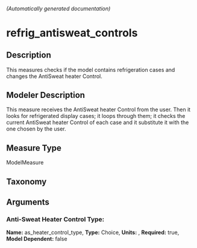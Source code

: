 

###### (Automatically generated documentation)

# refrig_antisweat_controls

## Description
This measures checks if the model contains refrigeration cases and changes the AntiSweat heater Control.

## Modeler Description
This measure receives the AntiSweat heater Control from the user. Then it looks for refrigerated display cases; it loops through them; it checks the current AntiSweat heater Control of each case and it substitute it with the one chosen by the user.

## Measure Type
ModelMeasure

## Taxonomy


## Arguments


### Anti-Sweat Heater Control Type:

**Name:** as_heater_control_type,
**Type:** Choice,
**Units:** ,
**Required:** true,
**Model Dependent:** false





